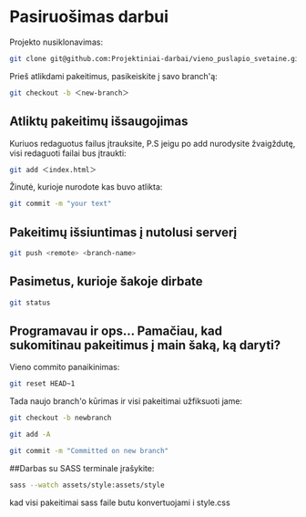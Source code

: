 # Pasiruošimas darbui

Projekto nusiklonavimas:

```bash
git clone git@github.com:Projektiniai-darbai/vieno_puslapio_svetaine.git
```
Prieš atlikdami pakeitimus, pasikeiskite į savo branch'ą:
```bash
git checkout -b ＜new-branch＞
```

## Atliktų pakeitimų išsaugojimas
Kuriuos redaguotus failus įtrauksite, P.S jeigu po add nurodysite žvaigždutę, visi redaguoti failai bus įtraukti:
```bash
git add ＜index.html＞
```
Žinutė, kurioje nurodote kas buvo atlikta:
```bash
git commit -m "your text"
```
## Pakeitimų išsiuntimas į nutolusi serverį
```bash
git push <remote> <branch-name>
```

## Pasimetus, kurioje šakoje dirbate
```bash
git status
```
## Programavau ir ops... Pamačiau, kad sukomitinau pakeitimus į main šaką, ką daryti?
Vieno commito panaikinimas:
```bash
git reset HEAD~1
```
Tada naujo branch'o kūrimas ir visi pakeitimai užfiksuoti jame:
```bash
git checkout -b newbranch

git add -A

git commit -m "Committed on new branch"
```
##Darbas su SASS
terminale įrašykite:
```bash
sass --watch assets/style:assets/style
```
 kad visi pakeitimai sass faile butu konvertuojami i style.css
